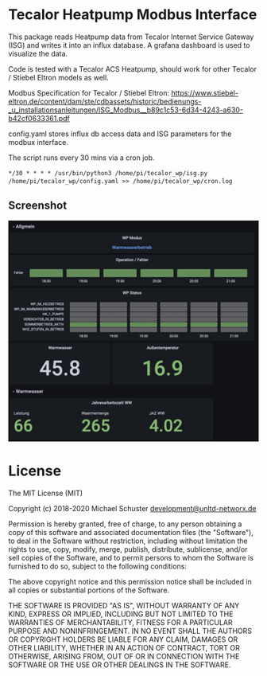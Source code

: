 # Tecalor Heatpump Modbus Interface

This package reads Heatpump data from Tecalor Internet Service Gateway (ISG) and writes it into an influx database. A grafana dashboard is used to visualize the data.

Code is tested with a Tecalor ACS Heatpump, should work for other Tecalor / Stiebel Eltron models as well.

Modbus  Specification for Tecalor / Stiebel Eltron: https://www.stiebel-eltron.de/content/dam/ste/cdbassets/historic/bedienungs-_u_installationsanleitungen/ISG_Modbus__b89c1c53-6d34-4243-a630-b42cf0633361.pdf

config.yaml stores influx db access data and ISG parameters for the modbux interface.

The script runs every 30 mins via a cron job.
```
*/30 * * * * /usr/bin/python3 /home/pi/tecalor_wp/isg.py /home/pi/tecalor_wp/config.yaml >> /home/pi/tecalor_wp/cron.log
```

## Screenshot
![Dashboard](docs/screenshot_grafana.jpg?raw=true "Dashboard")

# License

The MIT License (MIT)

Copyright (c) 2018-2020 Michael Schuster development@unltd-networx.de

Permission is hereby granted, free of charge, to any person obtaining a copy of this software and associated documentation files (the "Software"), to deal in the Software without restriction, including without limitation the rights to use, copy, modify, merge, publish, distribute, sublicense, and/or sell copies of the Software, and to permit persons to whom the Software is furnished to do so, subject to the following conditions:

The above copyright notice and this permission notice shall be included in all copies or substantial portions of the Software.

THE SOFTWARE IS PROVIDED "AS IS", WITHOUT WARRANTY OF ANY KIND, EXPRESS OR IMPLIED, INCLUDING BUT NOT LIMITED TO THE WARRANTIES OF MERCHANTABILITY, FITNESS FOR A PARTICULAR PURPOSE AND NONINFRINGEMENT. IN NO EVENT SHALL THE AUTHORS OR COPYRIGHT HOLDERS BE LIABLE FOR ANY CLAIM, DAMAGES OR OTHER LIABILITY, WHETHER IN AN ACTION OF CONTRACT, TORT OR OTHERWISE, ARISING FROM, OUT OF OR IN CONNECTION WITH THE SOFTWARE OR THE USE OR OTHER DEALINGS IN THE SOFTWARE.
